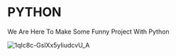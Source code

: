 <h1><b>PYTHON</b></h1>
We Are Here To Make Some Funny Project With Python

![1qIc8c-GslXx5yIiudcvU_A](https://github.com/user-attachments/assets/4c056ac1-1198-4e42-8593-0a82095c0b3e)
